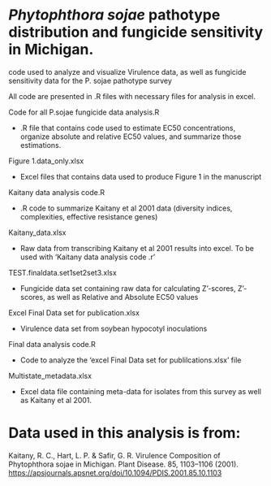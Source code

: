 # _Phytophthora sojae_ pathotype distribution and fungicide sensitivity in Michigan.
code used to analyze and visualize Virulence data, as well as fungicide sensitivity data for the P. sojae pathotype survey

All code are presented in .R files with necessary files for analysis in excel.

Code for all P.sojae fungicide data analysis.R
  
 * .R file that contains code used to estimate EC50 concentrations, organize absolute and relative EC50 values, and summarize those estimations.

Figure 1.data_only.xlsx
  
 * Excel files that contains data used to produce Figure 1 in the manuscript

Kaitany data analysis code.R
  
 * .R code to summarize Kaitany et al 2001 data (diversity indices, complexities, effective resistance genes)

Kaitany_data.xlsx
  
 * Raw data from transcribing Kaitany et al 2001 results into excel. To be used with ‘Kaitany data analysis code .r’

TEST.finaldata.set1set2set3.xlsx
  
 * Fungicide data set containing raw data for calculating Z’-scores, Z’-scores, as well as Relative and Absolute EC50 values

Excel Final Data set for publication.xlsx
  
 * Virulence data set from soybean hypocotyl inoculations

Final data analysis code.R
  
 * Code to analyze the ‘excel Final Data set for publilcations.xlsx’ file

Multistate_metadata.xlsx
  
 * Excel data file containing meta-data for isolates from this survey as well as Kaitany et al 2001.

# Data used in this analysis is from:
Kaitany, R. C., Hart, L. P. & Safir, G. R. Virulence Composition of Phytophthora sojae in Michigan. Plant Disease. 85, 1103–1106 (2001). https://apsjournals.apsnet.org/doi/10.1094/PDIS.2001.85.10.1103
